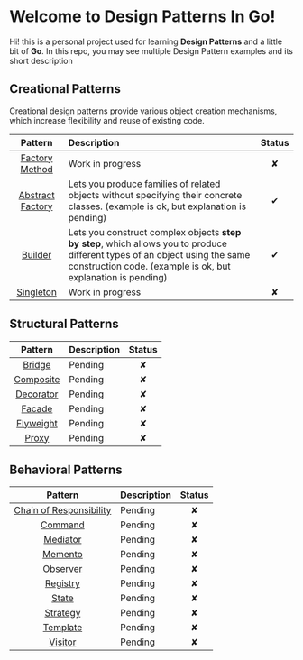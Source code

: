 # Welcome to Design Patterns In Go!

Hi! this is a personal project used for learning **Design Patterns** and a little bit of **Go**. In this repo, you may
see multiple Design Pattern examples and its short description

## Creational Patterns

Creational design patterns provide various object creation mechanisms, which increase flexibility and reuse of existing
code.

|                               Pattern                                | Description                                                                                                                                                                                 | Status |
|:--------------------------------------------------------------------:|:--------------------------------------------------------------------------------------------------------------------------------------------------------------------------------------------|:------:|
|                          [Factory Method]()                          | Work in progress                                                                                                                                                                            |   ✘    |
| [Abstract Factory](/creational/abstract_factory/abstract_factory.md) | Lets you produce families of related objects without specifying their concrete classes. (example is ok, but explanation is pending)                                                         |   ✔    |
|                             [Builder]()                              | Lets you construct complex objects **step by step**, which allows you to produce different types of an object using the same construction code. (example is ok, but explanation is pending) |   ✔    |
|                            [Singleton]()                             | Work in progress                                                                                                                                                                            |   ✘    |

## Structural Patterns

|    Pattern    | Description | Status |
|:-------------:|:------------|:------:|
|  [Bridge]()   | Pending     |   ✘    |
| [Composite]() | Pending     |   ✘    |
| [Decorator]() | Pending     |   ✘    |
|  [Facade]()   | Pending     |   ✘    |
| [Flyweight]() | Pending     |   ✘    |
|   [Proxy]()   | Pending     |   ✘    |

## Behavioral Patterns

|           Pattern           | Description | Status |
|:---------------------------:|:------------|:------:|
| [Chain of Responsibility]() | Pending     |   ✘    |
|         [Command]()         | Pending     |   ✘    |
|        [Mediator]()         | Pending     |   ✘    |
|         [Memento]()         | Pending     |   ✘    |
|        [Observer]()         | Pending     |   ✘    |
|        [Registry]()         | Pending     |   ✘    |
|          [State]()          | Pending     |   ✘    |
|        [Strategy]()         | Pending     |   ✘    |
|        [Template]()         | Pending     |   ✘    |
|         [Visitor]()         | Pending     |   ✘    |

